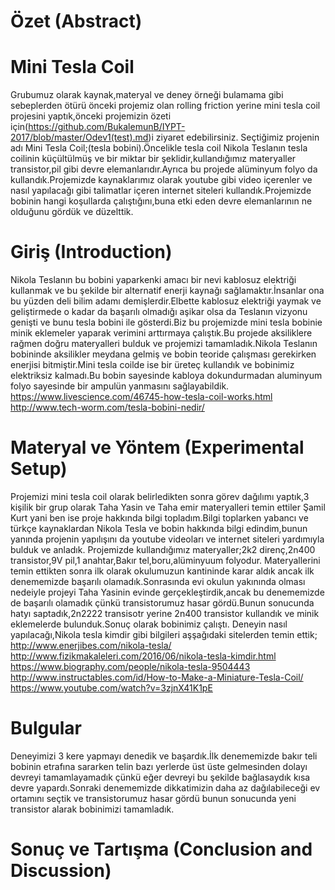 
# Özet (Abstract)
# Mini Tesla Coil
Grubumuz olarak kaynak,materyal ve deney örneği bulamama gibi sebeplerden ötürü önceki projemiz olan rolling friction yerine mini tesla coil projesini yaptık,önceki projemizin özeti için(https://github.com/BukalemunB/IYPT-2017/blob/master/Odev1(test).md)i ziyaret edebilirsiniz.
   Seçtiğimiz projenin adı Mini Tesla Coil;(tesla bobini).Öncelikle tesla coil Nikola Teslanın tesla coilinin küçültülmüş ve bir miktar bir şeklidir,kullandığımız materyaller transistor,pil gibi devre elemanlarıdır.Ayrıca bu projede alüminyum folyo da kullandık.Projemizde kaynaklarımız olarak youtube gibi video içerenler ve nasıl yapılacağı gibi talimatlar içeren internet siteleri kullandık.Projemizde bobinin hangi koşullarda çalıştığını,buna etki eden devre elemanlarının ne olduğunu gördük ve düzelttik. 
# Giriş (Introduction)
   Nikola Teslanın bu bobini yaparkenki amacı bir nevi kablosuz elektriği kullanmak ve bu şekilde bir alternatif enerji kaynağı sağlamaktır.İnsanlar ona bu yüzden deli bilim adamı demişlerdir.Elbette kablosuz elektriği yaymak ve geliştirmede o kadar da başarılı olmadığı aşikar olsa da Teslanın vizyonu genişti ve bunu tesla bobini ile gösterdi.Biz bu projemizde mini tesla bobinie minik eklemeler yaparak verimini arttırmaya çalıştık.Bu projede aksiliklere rağmen doğru materyalleri bulduk ve projemizi tamamladık.Nikola Teslanın bobininde aksilikler meydana gelmiş ve bobin teoride çalışması gerekirken enerjisi bitmiştir.Mini tesla coilde ise bir üreteç kullandık ve bobinimiz elektriksiz kalmadı.Bu bobin sayesinde kabloya dokundurmadan aluminyum folyo sayesinde bir ampulün yanmasını sağlayabildik.
    https://www.livescience.com/46745-how-tesla-coil-works.html
    http://www.tech-worm.com/tesla-bobini-nedir/
# Materyal ve Yöntem (Experimental Setup)
   Projemizi mini tesla coil olarak belirledikten sonra görev dağılımı yaptık,3 kişilik bir grup olarak Taha Yasin ve Taha emir materyalleri temin ettiler Şamil Kurt yani ben ise proje hakkında bilgi topladım.Bilgi toplarken  yabancı ve türkçe kaynaklardan Nikola
Tesla ve bobin hakkında bilgi edindim,bunun yanında projenin yapılışını da youtube videoları ve internet siteleri yardımıyla bulduk ve anladık.
    Projemizde kullandığımız materyaller;2k2 direnç,2n400 transistor,9V pil,1 anahtar,Bakır tel,boru,alüminyuum folyodur. 
    Materyallerini temin ettikten sonra ilk olarak okulumuzun kantininde karar aldık ancak ilk denememizde başarılı olamadık.Sonrasında evi okulun yakınında olması nedeiyle projeyi Taha Yasinin evinde gerçekleştirdik,ancak bu denememizde de başarılı olamadık çünkü transistorumuz hasar gördü.Bunun sonucunda hatyı saptadık,2n2222 transisotr yerine 2n400 transistor kullandık ve minik eklemelerde bulunduk.Sonuç olarak bobinimiz çalıştı.
    Deneyin nasıl yapılacağı,Nikola tesla kimdir gibi bilgileri aşşağıdaki sitelerden temin ettik;
    http://www.enerjibes.com/nikola-tesla/
    http://www.fizikmakaleleri.com/2016/06/nikola-tesla-kimdir.html
    https://www.biography.com/people/nikola-tesla-9504443
    http://www.instructables.com/id/How-to-Make-a-Miniature-Tesla-Coil/
    https://www.youtube.com/watch?v=3zjnX41K1pE
# Bulgular 
   Deneyimizi 3 kere yapmayı denedik ve başardık.İlk denememizde bakır teli bobinin etrafına sararken telin bazı yerlerde üst üste gelmesinden dolayı devreyi tamamlayamadık çünkü eğer devreyi bu şekilde bağlasaydık kısa devre yapardı.Sonraki denememizde dikkatimizin
daha az dağılabileceği ev ortamını seçtik ve transistorumuz hasar gördü bunun sonucunda yeni transistor alarak bobinimizi tamamladık.

# Sonuç ve Tartışma (Conclusion and Discussion) 



